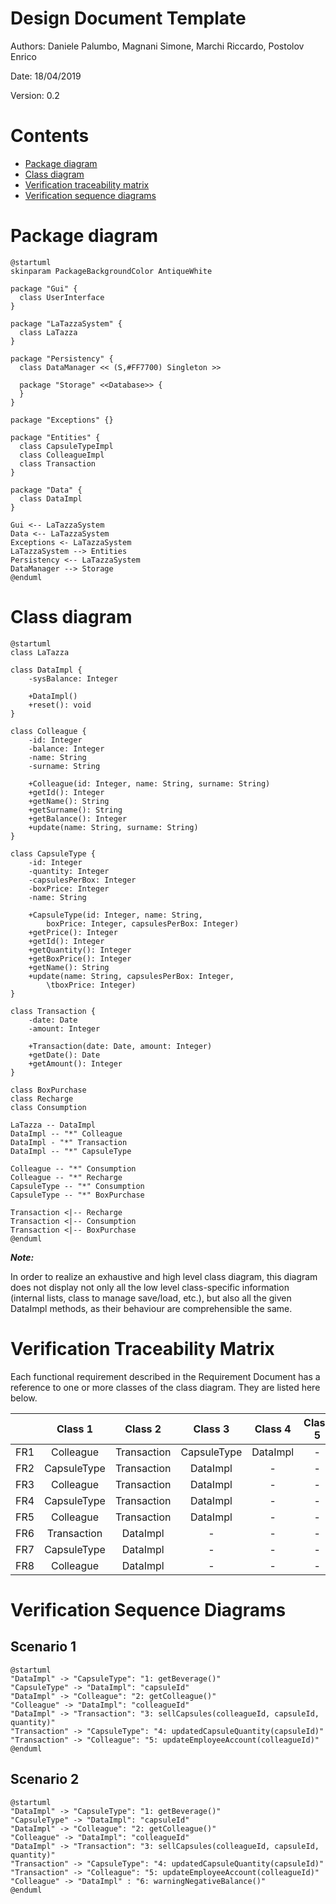 # Design Document Template

Authors: Daniele Palumbo, Magnani Simone, Marchi Riccardo, Postolov Enrico

Date: 18/04/2019

Version: 0.2

# Contents

- [Package diagram](#package-diagram)
- [Class diagram](#class-diagram)
- [Verification traceability matrix](#verification-traceability-matrix)
- [Verification sequence diagrams](#verification-sequence-diagrams)

# Package diagram

``` plantuml
@startuml
skinparam PackageBackgroundColor AntiqueWhite

package "Gui" {
  class UserInterface
}

package "LaTazzaSystem" {
  class LaTazza
}

package "Persistency" {
  class DataManager << (S,#FF7700) Singleton >>
  
  package "Storage" <<Database>> {
  }
}

package "Exceptions" {}

package "Entities" {
  class CapsuleTypeImpl
  class ColleagueImpl
  class Transaction
}

package "Data" {
  class DataImpl
}

Gui <-- LaTazzaSystem
Data <-- LaTazzaSystem
Exceptions <- LaTazzaSystem
LaTazzaSystem --> Entities
Persistency <-- LaTazzaSystem
DataManager --> Storage
@enduml
```

# Class diagram

```plantuml
@startuml
class LaTazza

class DataImpl {
	-sysBalance: Integer

	+DataImpl()
	+reset(): void
}

class Colleague {
	-id: Integer
	-balance: Integer
	-name: String
	-surname: String

	+Colleague(id: Integer, name: String, surname: String)
	+getId(): Integer
	+getName(): String
	+getSurname(): String
	+getBalance(): Integer
	+update(name: String, surname: String)
}

class CapsuleType {
	-id: Integer
	-quantity: Integer
	-capsulesPerBox: Integer
	-boxPrice: Integer
	-name: String

	+CapsuleType(id: Integer, name: String, 
		boxPrice: Integer, capsulesPerBox: Integer)
	+getPrice(): Integer
	+getId(): Integer
	+getQuantity(): Integer
	+getBoxPrice(): Integer
	+getName(): String
	+update(name: String, capsulesPerBox: Integer, 
		\tboxPrice: Integer)
}

class Transaction {
	-date: Date
	-amount: Integer

	+Transaction(date: Date, amount: Integer)
	+getDate(): Date
	+getAmount(): Integer
}

class BoxPurchase
class Recharge
class Consumption

LaTazza -- DataImpl
DataImpl -- "*" Colleague
DataImpl - "*" Transaction
DataImpl -- "*" CapsuleType

Colleague -- "*" Consumption
Colleague -- "*" Recharge
CapsuleType -- "*" Consumption
CapsuleType -- "*" BoxPurchase

Transaction <|-- Recharge
Transaction <|-- Consumption
Transaction <|-- BoxPurchase
@enduml
```

_**Note:**_

In order to realize an exhaustive and high level class diagram, this diagram does not display not only all the low level class-specific information (internal lists, class to manage save/load, etc.), but also all the given DataImpl methods, as their behaviour are comprehensible the same.

# Verification Traceability Matrix

Each functional requirement described in the Requirement Document has a reference to one or more classes of the class diagram. They are listed here below.


|  | Class 1 | Class 2  | Class 3|  Class 4| Class 5|
| ------------- |:-------------:| :-----:| :-----:| :-----:| :-----:|
| FR1   | Colleague |Transaction | CapsuleType | DataImpl | - |
| FR2  | CapsuleType | Transaction | DataImpl | -  | - |
| FR3 | Colleague | Transaction | DataImpl| - | - |
| FR4 | CapsuleType |Transaction | DataImpl| - | - |
| FR5 | Colleague |Transaction | DataImpl| -  | - |
| FR6 |Transaction | DataImpl | - | -  | - |
| FR7 | CapsuleType | DataImpl | -| - | - |
| FR8 | Colleague| DataImpl | -| - | - |

# Verification Sequence Diagrams 

## Scenario 1

```plantuml
@startuml
"DataImpl" -> "CapsuleType": "1: getBeverage()"
"CapsuleType" -> "DataImpl": "capsuleId"
"DataImpl" -> "Colleague": "2: getColleague()"
"Colleague" -> "DataImpl": "colleagueId"
"DataImpl" -> "Transaction": "3: sellCapsules(colleagueId, capsuleId, quantity)"
"Transaction" -> "CapsuleType": "4: updatedCapsuleQuantity(capsuleId)"
"Transaction" -> "Colleague": "5: updateEmployeeAccount(colleagueId)"
@enduml
```
## Scenario 2

```plantuml
@startuml
"DataImpl" -> "CapsuleType": "1: getBeverage()"
"CapsuleType" -> "DataImpl": "capsuleId"
"DataImpl" -> "Colleague": "2: getColleague()"
"Colleague" -> "DataImpl": "colleagueId"
"DataImpl" -> "Transaction": "3: sellCapsules(colleagueId, capsuleId, quantity)"
"Transaction" -> "CapsuleType": "4: updatedCapsuleQuantity(capsuleId)"
"Transaction" -> "Colleague": "5: updateEmployeeAccount(colleagueId)"
"Colleague" -> "DataImpl" : "6: warningNegativeBalance()"
@enduml
```